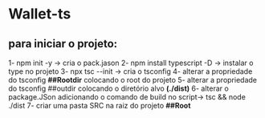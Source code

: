 # Wallet-ts

## para iniciar o projeto:

1- npm init -y -> cria o pack.jason
2- npm install typescript -D -> instalar o type no projeto
3- npx tsc --init -> cria o tsconfig
4- alterar a propriedade do tsconfig **##Rootdir** colocando o root do projeto
5- alterar a propriedade do tsconfig ##outdir colocando o diretório alvo **(./dist)**
6- alterar o package.JSon adicionando o comando de build no script-> tsc && node ./dist
7- criar uma pasta SRC na raiz do projeto **##Root**